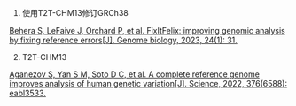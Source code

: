 1.  使用T2T-CHM13修订GRCh38

[Behera S, LeFaive J, Orchard P, et al. FixItFelix: improving genomic analysis by fixing reference errors[J]. Genome biology, 2023, 24(1): 31.](https://link.springer.com/article/10.1186/s13059-023-02863-7)

2.  T2T-CHM13

[Aganezov S, Yan S M, Soto D C, et al. A complete reference genome improves analysis of human genetic variation[J]. Science, 2022, 376(6588): eabl3533.](https://www.science.org/doi/full/10.1126/science.abl3533)